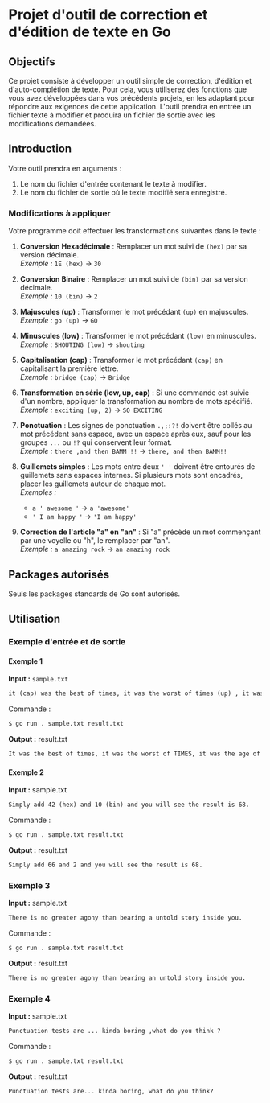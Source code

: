# Projet d'outil de correction et d'édition de texte en Go

## Objectifs

Ce projet consiste à développer un outil simple de correction, d'édition et d'auto-complétion de texte. Pour cela, vous utiliserez des fonctions que vous avez développées dans vos précédents projets, en les adaptant pour répondre aux exigences de cette application. L'outil prendra en entrée un fichier texte à modifier et produira un fichier de sortie avec les modifications demandées.

## Introduction

Votre outil prendra en arguments :

1. Le nom du fichier d'entrée contenant le texte à modifier.
2. Le nom du fichier de sortie où le texte modifié sera enregistré.

### Modifications à appliquer

Votre programme doit effectuer les transformations suivantes dans le texte :

1. **Conversion Hexadécimale** : Remplacer un mot suivi de `(hex)` par sa version décimale.  
   _Exemple :_ `1E (hex)` → `30`

2. **Conversion Binaire** : Remplacer un mot suivi de `(bin)` par sa version décimale.  
   _Exemple :_ `10 (bin)` → `2`

3. **Majuscules (up)** : Transformer le mot précédant `(up)` en majuscules.  
   _Exemple :_ `go (up)` → `GO`

4. **Minuscules (low)** : Transformer le mot précédant `(low)` en minuscules.  
   _Exemple :_ `SHOUTING (low)` → `shouting`

5. **Capitalisation (cap)** : Transformer le mot précédant `(cap)` en capitalisant la première lettre.  
   _Exemple :_ `bridge (cap)` → `Bridge`

6. **Transformation en série (low, up, cap)** : Si une commande est suivie d'un nombre, appliquer la transformation au nombre de mots spécifié.  
   _Exemple :_ `exciting (up, 2)` → `SO EXCITING`

7. **Ponctuation** : Les signes de ponctuation `.,;:?!` doivent être collés au mot précédent sans espace, avec un espace après eux, sauf pour les groupes `...` ou `!?` qui conservent leur format.  
   _Exemple :_ `there ,and then BAMM !!` → `there, and then BAMM!!`

8. **Guillemets simples** : Les mots entre deux `' '` doivent être entourés de guillemets sans espaces internes. Si plusieurs mots sont encadrés, placer les guillemets autour de chaque mot.  
   _Exemples :_  
   - `a ' awesome '` → `a 'awesome'`
   - `' I am happy '` → `'I am happy'`

9. **Correction de l'article "a" en "an"** : Si "a" précède un mot commençant par une voyelle ou "h", le remplacer par "an".  
   _Exemple :_ `a amazing rock` → `an amazing rock`

## Packages autorisés

Seuls les packages standards de Go sont autorisés.

## Utilisation

### Exemple d'entrée et de sortie

#### Exemple 1

**Input :** `sample.txt`
```txt
it (cap) was the best of times, it was the worst of times (up) , it was the age of wisdom, it was the age of foolishness (cap, 6) , it was the epoch of belief, it was the epoch of incredulity, it was the season of Light, it was the season of darkness, it was the spring of hope, IT WAS THE (low, 3) winter of despair.
```

Commande :

```bash
$ go run . sample.txt result.txt
``` 

**Output :** result.txt

```txt
It was the best of times, it was the worst of TIMES, it was the age of wisdom, It Was The Age Of Foolishness, it was the epoch of belief, it was the epoch of incredulity, it was the season of Light, it was the season of darkness, it was the spring of hope, it was the winter of despair.
```

#### Exemple 2

**Input :** sample.txt
```txt
Simply add 42 (hex) and 10 (bin) and you will see the result is 68.
```

Commande :

```bash
$ go run . sample.txt result.txt
```

**Output :** result.txt

```txt
Simply add 66 and 2 and you will see the result is 68.
```

### Exemple 3

**Input :** sample.txt

```txt
There is no greater agony than bearing a untold story inside you.
```

Commande :

```bash
$ go run . sample.txt result.txt
```

**Output :** result.txt

```txt
There is no greater agony than bearing an untold story inside you.
```

### Exemple 4
**Input :** sample.txt

```txt
Punctuation tests are ... kinda boring ,what do you think ?
```

Commande :

```bash
$ go run . sample.txt result.txt
```

**Output :** result.txt

```txt
Punctuation tests are... kinda boring, what do you think?
```
